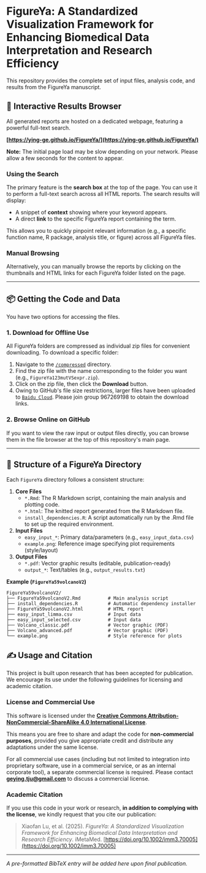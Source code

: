# FigureYa: A Standardized Visualization Framework for Enhancing Biomedical Data Interpretation and Research Efficiency

This repository provides the complete set of input files, analysis code, and results from the FigureYa manuscript.

## 🔎 Interactive Results Browser

All generated reports are hosted on a dedicated webpage, featuring a powerful full-text search.

**[https://ying-ge.github.io/FigureYa/](https://ying-ge.github.io/FigureYa/)**

**Note:** The initial page load may be slow depending on your network. Please allow a few seconds for the content to appear.

### Using the Search
The primary feature is the **search box** at the top of the page. You can use it to perform a full-text search across all HTML reports. The search results will display:
*   A snippet of **context** showing where your keyword appears.
*   A direct **link** to the specific FigureYa report containing the term.

This allows you to quickly pinpoint relevant information (e.g., a specific function name, R package, analysis title, or figure) across all FigureYa files.

### Manual Browsing
Alternatively, you can manually browse the reports by clicking on the thumbnails and HTML links for each FigureYa folder listed on the page.

---

## 📦 Getting the Code and Data

You have two options for accessing the files.

### 1. Download for Offline Use
All FigureYa folders are compressed as individual zip files for convenient downloading. To download a specific folder:

1.  Navigate to the [`/compressed`](https://github.com/ying-ge/FigureYa/tree/main/compressed) directory.
2.  Find the zip file with the name corresponding to the folder you want (e.g., `FigureYa123mutVSexpr.zip`).
3.  Click on the zip file, then click the **Download** button.
4.  Owing to GitHub's file size restrictions, larger files have been uploaded to [`Baidu Cloud`](https://pan.baidu.com). Please join group 967269198 to obtain the download links.

### 2. Browse Online on GitHub
If you want to view the raw input or output files directly, you can browse them in the file browser at the top of this repository's main page.

---

## :file_folder: Structure of a FigureYa Directory
Each `FigureYa` directory follows a consistent structure:

1. **Core Files**
   - `*.Rmd`: The R Markdown script, containing the main analysis and plotting code.
   - `*.html`: The knitted report generated from the R Markdown file.
   - `install_dependencies.R`: A script automatically run by the .Rmd file to set up the required environment.
2. **Input Files**  
   - `easy_input_*`: Primary data/parameters (e.g., `easy_input_data.csv`)  
   - `example.png`: Reference image specifying plot requirements (style/layout)  
3. **Output Files**  
   - `*.pdf`: Vector graphic results (editable, publication-ready)  
   - `output_*`: Text/tables (e.g., `output_results.txt`)  

**Example (`FigureYa59volcanoV2`)**  
```plaintext
FigureYa59volcanoV2/
├── FigureYa59volcanoV2.Rmd          # Main analysis script
├── install_dependencies.R           # Automatic dependency installer
├── FigureYa59volcanoV2.html         # HTML report
├── easy_input_limma.csv             # Input data
├── easy_input_selected.csv          # Input data
├── Volcano_classic.pdf              # Vector graphic (PDF)
├── Volcano_advanced.pdf             # Vector graphic (PDF)
└── example.png                      # Style reference for plots
```

## ✍️ Usage and Citation

This project is built upon research that has been accepted for publication. We encourage its use under the following guidelines for licensing and academic citation.

### License and Commercial Use

This software is licensed under the **[Creative Commons Attribution-NonCommercial-ShareAlike 4.0 International License](http://creativecommons.org/licenses/by-nc-sa/4.0/)**.

This means you are free to share and adapt the code for **non-commercial purposes**, provided you give appropriate credit and distribute any adaptations under the same license.

For all commercial use cases (including but not limited to integration into proprietary software, use in a commercial service, or as an internal corporate tool), a separate commercial license is required. Please contact **geying.tju@gmail.com** to discuss a commercial license.

### Academic Citation

If you use this code in your work or research, **in addition to complying with the license**, we kindly request that you cite our publication:

> Xiaofan Lu, et al. (2025). *FigureYa: A Standardized Visualization Framework for Enhancing Biomedical Data Interpretation and Research Efficiency*. iMetaMed. [https://doi.org/10.1002/imm3.70005](https://doi.org/10.1002/imm3.70005)

---
*A pre-formatted BibTeX entry will be added here upon final publication.*
